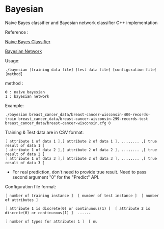 # Bayesian
Naive Bayes classifier and Bayesian network classifier C++ implementation

Reference :

[Naive Bayes Classifier](https://en.wikipedia.org/wiki/Naive_Bayes_classifier)

[Bayesian Network](https://en.wikipedia.org/wiki/Bayesian_network)

Usage:
```
./bayesian [training data file] [test data file] [configuration file] [method]
```
method :
```
0 : naive bayesian
1 : bayesian network
```

Example:
```
./bayesian breast_cancer_data/breast-cancer-wisconsin-400-records-train breast_cancer_data/breast-cancer-wisconsin-299-records-test breast_cancer_data/breast-cancer-wisconsin.cfg 0
```


Training & Test data are in CSV format:
```
[ attribute 1 of data 1 ],[ attribute 2 of data 1 ], ........ ,[ true result of data 1 ]
[ attribute 1 of data 2 ],[ attribute 2 of data 2 ], ........ ,[ true result of data 2 ]
[ attribute 1 of data 3 ],[ attribute 2 of data 3 ], ........ ,[ true result of data 3 ]
```
* For real prediction, don't need to provide true result. Need to pass second argument "0" for the "Predict" API.

Configuration file format:
```
[ number of training instance ]  [ number of test instance ]  [ number of attributes ]

[ attribute 1 is discrete(0) or continunous(1) ]  [ attribute 2 is discrete(0) or continunous(1) ]  ......

[ number of types for attributes 1 ]  [ nu